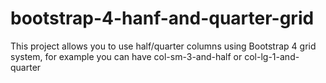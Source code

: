 # bootstrap-4-hanf-and-quarter-grid
This project allows you to use half/quarter columns using Bootstrap 4 grid system, for example you can have col-sm-3-and-half or col-lg-1-and-quarter
